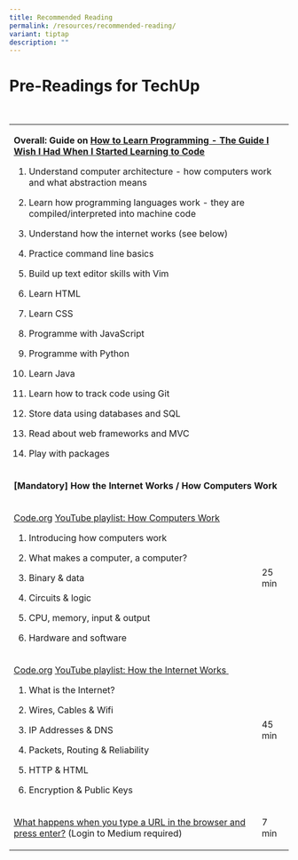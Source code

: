 ```yaml
---
title: Recommended Reading
permalink: /resources/recommended-reading/
variant: tiptap
description: ""
---
```

<h1><strong>Pre-Readings for TechUp</strong></h1>
<p>
<br>
</p>
<table>
<tbody>
<tr>
<td rowspan="1" colspan="2">
<p><strong>Overall: Guide on <a href="https://www.freecodecamp.org/news/how-to-learn-programming/" rel="noopener noreferrer nofollow" target="_blank"><u>How to Learn Programming - The Guide I Wish I Had When I Started Learning to Code</u></a>&nbsp;</strong>
</p>
<ol>
<li>
<p>Understand computer architecture - how computers work and what abstraction
means&nbsp;</p>
</li>
<li>
<p>Learn how programming languages work - they are compiled/interpreted into
machine code&nbsp;</p>
</li>
<li>
<p>Understand how the internet works (see below)&nbsp;</p>
</li>
<li>
<p>Practice command line basics&nbsp;</p>
</li>
<li>
<p>Build up text editor skills with Vim&nbsp;</p>
</li>
<li>
<p>Learn HTML&nbsp;</p>
</li>
<li>
<p>Learn CSS</p>
</li>
<li>
<p>Programme with JavaScript&nbsp;</p>
</li>
<li>
<p>Programme with Python&nbsp;</p>
</li>
<li>
<p>Learn Java</p>
</li>
<li>
<p>Learn how to track code using Git&nbsp;</p>
</li>
<li>
<p>Store data using databases and SQL</p>
</li>
<li>
<p>Read about web frameworks and MVC</p>
</li>
<li>
<p>Play with packages&nbsp;</p>
</li>
</ol>
</td>
</tr>
<tr>
<td rowspan="1" colspan="2">
<p><strong>[Mandatory] How the Internet Works / How Computers Work&nbsp;</strong>
</p>
</td>
</tr>
<tr>
<td rowspan="1" colspan="1">
<p><a href="https://www.freecodecamp.org/news/how-to-learn-programming/" rel="noopener noreferrer nofollow" target="_blank"><u>Code.org</u></a> 
<a href="https://www.youtube.com/watch?v=OAx_6-wdslM&amp;list=PLzdnOPI1iJNcsRwJhvksEo1tJqjIqWbN-" rel="noopener noreferrer nofollow" target="_blank"><u>YouTube playlist: How Computers Work</u>
</a>
</p>
<ol>
<li>
<p>Introducing how computers work&nbsp;</p>
</li>
<li>
<p>What makes a computer, a computer?&nbsp;</p>
</li>
<li>
<p>Binary &amp; data</p>
</li>
<li>
<p>Circuits &amp; logic&nbsp;</p>
</li>
<li>
<p>CPU, memory, input &amp; output&nbsp;</p>
</li>
<li>
<p>Hardware and software&nbsp;</p>
</li>
</ol>
</td>
<td rowspan="1" colspan="1">
<p>25 min</p>
</td>
</tr>
<tr>
<td rowspan="1" colspan="1">
<p><a href="https://www.freecodecamp.org/news/how-to-learn-programming/" rel="noopener noreferrer nofollow" target="_blank"><u>Code.org</u></a> 
<a href="https://www.youtube.com/watch?v=Dxcc6ycZ73M&amp;list=PLzdnOPI1iJNfMRZm5DDxco3UdsFegvuB7" rel="noopener noreferrer nofollow" target="_blank"><u>YouTube playlist: How the Internet Works</u> 
</a>&nbsp;</p>
<ol>
<li>
<p>What is the Internet?&nbsp;</p>
</li>
<li>
<p>Wires, Cables &amp; Wifi</p>
</li>
<li>
<p>IP Addresses &amp; DNS</p>
</li>
<li>
<p>Packets, Routing &amp; Reliability&nbsp;</p>
</li>
<li>
<p>HTTP &amp; HTML&nbsp;</p>
</li>
<li>
<p>Encryption &amp; Public Keys&nbsp;</p>
</li>
</ol>
</td>
<td rowspan="1" colspan="1">
<p>45 min</p>
</td>
</tr>
<tr>
<td rowspan="1" colspan="1">
<p><a href="https://medium.com/@maneesa/what-happens-when-you-type-an-url-in-the-browser-and-press-enter-bb0aa2449c1a" rel="noopener noreferrer nofollow" target="_blank"><u>What happens when you type a URL in the browser and press enter?</u></a> (Login
to Medium required)&nbsp;</p>
</td>
<td rowspan="1" colspan="1">
<p>7 min</p>
</td>
</tr>
</tbody>
</table>
<p></p>
<p></p>